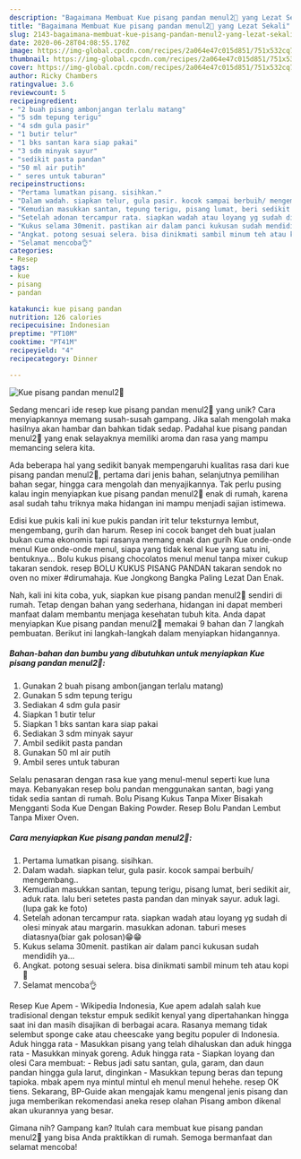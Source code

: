 ```yaml
---
description: "Bagaimana Membuat Kue pisang pandan menul2💚 yang Lezat Sekali"
title: "Bagaimana Membuat Kue pisang pandan menul2💚 yang Lezat Sekali"
slug: 2143-bagaimana-membuat-kue-pisang-pandan-menul2-yang-lezat-sekali
date: 2020-06-28T04:08:55.170Z
image: https://img-global.cpcdn.com/recipes/2a064e47c015d851/751x532cq70/kue-pisang-pandan-menul2💚-foto-resep-utama.jpg
thumbnail: https://img-global.cpcdn.com/recipes/2a064e47c015d851/751x532cq70/kue-pisang-pandan-menul2💚-foto-resep-utama.jpg
cover: https://img-global.cpcdn.com/recipes/2a064e47c015d851/751x532cq70/kue-pisang-pandan-menul2💚-foto-resep-utama.jpg
author: Ricky Chambers
ratingvalue: 3.6
reviewcount: 5
recipeingredient:
- "2 buah pisang ambonjangan terlalu matang"
- "5 sdm tepung terigu"
- "4 sdm gula pasir"
- "1 butir telur"
- "1 bks santan kara siap pakai"
- "3 sdm minyak sayur"
- "sedikit pasta pandan"
- "50 ml air putih"
- " seres untuk taburan"
recipeinstructions:
- "Pertama lumatkan pisang. sisihkan."
- "Dalam wadah. siapkan telur, gula pasir. kocok sampai berbuih/ mengembang.."
- "Kemudian masukkan santan, tepung terigu, pisang lumat, beri sedikit air, aduk rata. lalu beri setetes pasta pandan dan minyak sayur. aduk lagi. (lupa gak ke foto)"
- "Setelah adonan tercampur rata. siapkan wadah atau loyang yg sudah di olesi minyak atau margarin. masukkan adonan. taburi meses diatasnya(biar gak polosan)😁😁"
- "Kukus selama 30menit. pastikan air dalam panci kukusan sudah mendidih ya..."
- "Angkat. potong sesuai selera. bisa dinikmati sambil minum teh atau kopi🤗"
- "Selamat mencoba👌"
categories:
- Resep
tags:
- kue
- pisang
- pandan

katakunci: kue pisang pandan 
nutrition: 126 calories
recipecuisine: Indonesian
preptime: "PT10M"
cooktime: "PT41M"
recipeyield: "4"
recipecategory: Dinner

---
```



![Kue pisang pandan menul2💚](https://img-global.cpcdn.com/recipes/2a064e47c015d851/751x532cq70/kue-pisang-pandan-menul2💚-foto-resep-utama.jpg)

Sedang mencari ide resep kue pisang pandan menul2💚 yang unik? Cara menyiapkannya memang susah-susah gampang. Jika salah mengolah maka hasilnya akan hambar dan bahkan tidak sedap. Padahal kue pisang pandan menul2💚 yang enak selayaknya memiliki aroma dan rasa yang mampu memancing selera kita.

Ada beberapa hal yang sedikit banyak mempengaruhi kualitas rasa dari kue pisang pandan menul2💚, pertama dari jenis bahan, selanjutnya pemilihan bahan segar, hingga cara mengolah dan menyajikannya. Tak perlu pusing kalau ingin menyiapkan kue pisang pandan menul2💚 enak di rumah, karena asal sudah tahu triknya maka hidangan ini mampu menjadi sajian istimewa.

Edisi kue pukis kali ini kue pukis pandan irit telur teksturnya lembut, mengembang, gurih dan harum. Resep ini cocok banget deh buat jualan bukan cuma ekonomis tapi rasanya memang enak dan gurih Kue onde-onde menul Kue onde-onde menul, siapa yang tidak kenal kue yang satu ini, bentuknya… Bolu kukus pisang chocolatos menul menul tanpa mixer cukup takaran sendok. resep BOLU KUKUS PISANG PANDAN takaran sendok no oven no mixer #dirumahaja. Kue Jongkong Bangka Paling Lezat Dan Enak.


Nah, kali ini kita coba, yuk, siapkan kue pisang pandan menul2💚 sendiri di rumah. Tetap dengan bahan yang sederhana, hidangan ini dapat memberi manfaat dalam membantu menjaga kesehatan tubuh kita. Anda dapat menyiapkan Kue pisang pandan menul2💚 memakai 9 bahan dan 7 langkah pembuatan. Berikut ini langkah-langkah dalam menyiapkan hidangannya.

<!--inarticleads1-->

##### Bahan-bahan dan bumbu yang dibutuhkan untuk menyiapkan Kue pisang pandan menul2💚:

1. Gunakan 2 buah pisang ambon(jangan terlalu matang)
1. Gunakan 5 sdm tepung terigu
1. Sediakan 4 sdm gula pasir
1. Siapkan 1 butir telur
1. Siapkan 1 bks santan kara siap pakai
1. Sediakan 3 sdm minyak sayur
1. Ambil sedikit pasta pandan
1. Gunakan 50 ml air putih
1. Ambil  seres untuk taburan


Selalu penasaran dengan rasa kue yang menul-menul seperti kue luna maya. Kebanyakan resep bolu pandan menggunakan santan, bagi yang tidak sedia santan di rumah. Bolu Pisang Kukus Tanpa Mixer Bisakah Mengganti Soda Kue Dengan Baking Powder. Resep Bolu Pandan Lembut Tanpa Mixer Oven. 

<!--inarticleads2-->

##### Cara menyiapkan Kue pisang pandan menul2💚:

1. Pertama lumatkan pisang. sisihkan.
1. Dalam wadah. siapkan telur, gula pasir. kocok sampai berbuih/ mengembang..
1. Kemudian masukkan santan, tepung terigu, pisang lumat, beri sedikit air, aduk rata. lalu beri setetes pasta pandan dan minyak sayur. aduk lagi. (lupa gak ke foto)
1. Setelah adonan tercampur rata. siapkan wadah atau loyang yg sudah di olesi minyak atau margarin. masukkan adonan. taburi meses diatasnya(biar gak polosan)😁😁
1. Kukus selama 30menit. pastikan air dalam panci kukusan sudah mendidih ya...
1. Angkat. potong sesuai selera. bisa dinikmati sambil minum teh atau kopi🤗
1. Selamat mencoba👌


Resep Kue Apem - Wikipedia Indonesia, Kue apem adalah salah kue tradisional dengan tekstur empuk sedikit kenyal yang dipertahankan hingga saat ini dan masih disajikan di berbagai acara. Rasanya memang tidak selembut sponge cake atau cheescake yang begitu populer di Indonesia. Aduk hingga rata - Masukkan pisang yang telah dihaluskan dan aduk hingga rata - Masukkan minyak goreng. Aduk hingga rata - Siapkan loyang dan olesi Cara membuat: - Rebus jadi satu santan, gula, garam, dan daun pandan hingga gula larut, dinginkan - Masukkan tepung beras dan tepung tapioka. mbak apem nya mintul mintul eh menul menul hehehe. resep OK tiens. Sekarang, BP-Guide akan mengajak kamu mengenal jenis pisang dan juga memberikan rekomendasi aneka resep olahan Pisang ambon dikenal akan ukurannya yang besar. 

Gimana nih? Gampang kan? Itulah cara membuat kue pisang pandan menul2💚 yang bisa Anda praktikkan di rumah. Semoga bermanfaat dan selamat mencoba!
